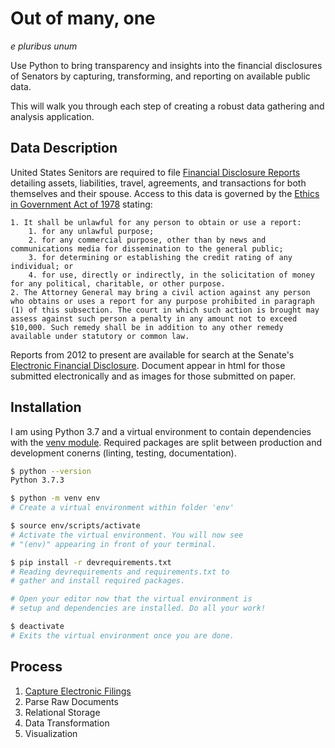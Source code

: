 # Out of many, one
_e pluribus unum_


Use Python to bring transparency and insights into the financial disclosures of Senators by capturing, transforming, and reporting on available public data.

This will walk you through each step of creating a robust data gathering and analysis application.

## Data Description
United States Senitors are required to file [Financial Disclosure Reports](https://www.ethics.senate.gov/public/index.cfm/financialdisclosure) detailing assets, liabilities, travel, agreements, and transactions for both themselves and their spouse. Access to this data is governed by the [Ethics in Government Act of 1978](https://legcounsel.house.gov/Comps/Ethics%20In%20Government%20Act%20Of%201978.pdf) stating:
```
1. It shall be unlawful for any person to obtain or use a report:
    1. for any unlawful purpose;
    2. for any commercial purpose, other than by news and communications media for dissemination to the general public;
    3. for determining or establishing the credit rating of any individual; or
    4. for use, directly or indirectly, in the solicitation of money for any political, charitable, or other purpose.
2. The Attorney General may bring a civil action against any person who obtains or uses a report for any purpose prohibited in paragraph (1) of this subsection. The court in which such action is brought may assess against such person a penalty in any amount not to exceed $10,000. Such remedy shall be in addition to any other remedy available under statutory or common law.
```

Reports from 2012 to present are available for search at the Senate's [Electronic Financial Disclosure](https://efdsearch.senate.gov/search/home/). Document appear in html for those submitted electronically and as images for those submitted on paper.

## Installation
I am using Python 3.7 and a virtual environment to contain dependencies with the [venv module](https://docs.python.org/3.7/library/venv.html). Required packages are split between production and development conerns (linting, testing, documentation).
```bash
$ python --version
Python 3.7.3

$ python -m venv env
# Create a virtual environment within folder 'env'

$ source env/scripts/activate
# Activate the virtual environment. You will now see
# "(env)" appearing in front of your terminal.

$ pip install -r devrequirements.txt
# Reading devrequirements and requirements.txt to
# gather and install required packages.

# Open your editor now that the virtual environment is
# setup and dependencies are installed. Do all your work!

$ deactivate
# Exits the virtual environment once you are done.
```

## Process
  1. [Capture Electronic Filings](./Process_01_Capture.md)
  2. Parse Raw Documents
  3. Relational Storage
  4. Data Transformation
  5. Visualization
